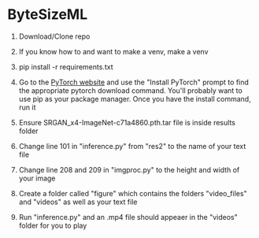 # ByteSizeML

1. Download/Clone repo

2. If you know how to and want to make a venv, make a venv

3. pip install -r requirements.txt
 
4. Go to the [PyTorch website](https://pytorch.org/) and use the "Install PyTorch" prompt to find the appropriate pytorch download command. You'll probably want to use pip as your package manager. Once you have the install command, run it

5. Ensure SRGAN_x4-ImageNet-c71a4860.pth.tar file is inside results folder

6. Change line 101 in "inference.py" from "res2" to the name of your text file

7. Change line 208 and 209 in "imgproc.py" to the height and width of your image

8. Create a folder called "figure" which contains the folders "video_files" and "videos" as well as your text file

9. Run "inference.py" and an .mp4 file should appeaer in the "videos" folder for you to play
